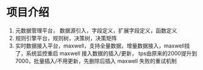 # 项目介绍

1. 元数据管理平台， 数据源引入，字段定义，扩展字段定义，函数定义
2. 规则引擎平台，规则树，决策树，决策矩阵
3. 实时数据接入平台，maxwell，支持全量数据，增量数据接入，maxwell挂了，系统监控重启
   maxwell 接入数据的插入/更新， tps由原来的2000提升到7000，批量插入/不用更新，先删除后插入
   maxwell 失败的重试机制